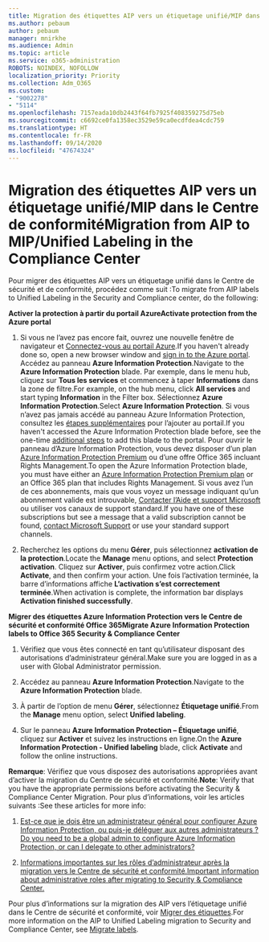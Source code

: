 ```yaml
---
title: Migration des étiquettes AIP vers un étiquetage unifié/MIP dans le Centre de conformité
ms.author: pebaum
author: pebaum
manager: mnirkhe
ms.audience: Admin
ms.topic: article
ms.service: o365-administration
ROBOTS: NOINDEX, NOFOLLOW
localization_priority: Priority
ms.collection: Adm_O365
ms.custom:
- "9002278"
- "5114"
ms.openlocfilehash: 7157eada10db2443f64fb7925f408359275d75eb
ms.sourcegitcommit: c6692ce0fa1358ec3529e59ca0ecdfdea4cdc759
ms.translationtype: HT
ms.contentlocale: fr-FR
ms.lasthandoff: 09/14/2020
ms.locfileid: "47674324"
---
```

# <a name="migration-from-aip-to-mipunified-labeling-in-the-compliance-center"></a><span data-ttu-id="b990d-102">Migration des étiquettes AIP vers un étiquetage unifié/MIP dans le Centre de conformité</span><span class="sxs-lookup"><span data-stu-id="b990d-102">Migration from AIP to MIP/Unified Labeling in the Compliance Center</span></span>

<span data-ttu-id="b990d-103">Pour migrer des étiquettes AIP vers un étiquetage unifié dans le Centre de sécurité et de conformité, procédez comme suit :</span><span class="sxs-lookup"><span data-stu-id="b990d-103">To migrate from AIP labels to Unified Labeling in the Security and Compliance center, do the following:</span></span>

<span data-ttu-id="b990d-104">**Activer la protection à partir du portail Azure**</span><span class="sxs-lookup"><span data-stu-id="b990d-104">**Activate protection from the Azure portal**</span></span>

1. <span data-ttu-id="b990d-105">Si vous ne l’avez pas encore fait, ouvrez une nouvelle fenêtre de navigateur et [Connectez-vous au portail Azure](https://docs.microsoft.com/azure/information-protection/deploy-use/configure-policy#signing-in-to-the-azure-portal).</span><span class="sxs-lookup"><span data-stu-id="b990d-105">If you haven't already done so, open a new browser window and [sign in to the Azure portal](https://docs.microsoft.com/azure/information-protection/deploy-use/configure-policy#signing-in-to-the-azure-portal).</span></span> <span data-ttu-id="b990d-106">Accédez au panneau **Azure Information Protection**.</span><span class="sxs-lookup"><span data-stu-id="b990d-106">Navigate to the **Azure Information Protection** blade.</span></span> <span data-ttu-id="b990d-107">Par exemple, dans le menu hub, cliquez sur **Tous les services** et commencez à taper **Informations** dans la zone de filtre.</span><span class="sxs-lookup"><span data-stu-id="b990d-107">For example, on the hub menu, click **All services** and start typing **Information** in the Filter box.</span></span> <span data-ttu-id="b990d-108">Sélectionnez **Azure Information Protection**.</span><span class="sxs-lookup"><span data-stu-id="b990d-108">Select **Azure Information Protection**.</span></span> <span data-ttu-id="b990d-109">Si vous n’avez pas jamais accédé au panneau Azure Information Protection, consultez les [étapes supplémentaires](https://docs.microsoft.com/azure/information-protection/deploy-use/configure-policy#to-access-the-azure-information-protection-blade-for-the-first-time) pour l’ajouter au portail.</span><span class="sxs-lookup"><span data-stu-id="b990d-109">If you haven't accessed the Azure Information Protection blade before, see the one-time [additional steps](https://docs.microsoft.com/azure/information-protection/deploy-use/configure-policy#to-access-the-azure-information-protection-blade-for-the-first-time) to add this blade to the portal.</span></span> <span data-ttu-id="b990d-110">Pour ouvrir le panneau d’Azure Information Protection, vous devez disposer d’un plan [Azure Information Protection Premium](https://www.microsoft.com/cloud-platform/azure-information-protection-pricing) ou d’une offre Office 365 incluant Rights Management.</span><span class="sxs-lookup"><span data-stu-id="b990d-110">To open the Azure Information Protection blade, you must have either an [Azure Information Protection Premium plan](https://www.microsoft.com/cloud-platform/azure-information-protection-pricing) or an Office 365 plan that includes Rights Management.</span></span> <span data-ttu-id="b990d-111">Si vous avez l’un de ces abonnements, mais que vous voyez un message indiquant qu’un abonnement valide est introuvable, [Contacter l’Aide et support Microsoft](https://docs.microsoft.com/azure/information-protection/get-started/information-support#to-contact-microsoft-support) ou utiliser vos canaux de support standard.</span><span class="sxs-lookup"><span data-stu-id="b990d-111">If you have one of these subscriptions but see a message that a valid subscription cannot be found, [contact Microsoft Support](https://docs.microsoft.com/azure/information-protection/get-started/information-support#to-contact-microsoft-support) or use your standard support channels.</span></span>

2. <span data-ttu-id="b990d-112">Recherchez les options du menu **Gérer**, puis sélectionnez **activation de la protection**.</span><span class="sxs-lookup"><span data-stu-id="b990d-112">Locate the **Manage** menu options, and select **Protection activation**.</span></span> <span data-ttu-id="b990d-113">Cliquez sur **Activer**, puis confirmez votre action.</span><span class="sxs-lookup"><span data-stu-id="b990d-113">Click **Activate**, and then confirm your action.</span></span> <span data-ttu-id="b990d-114">Une fois l’activation terminée, la barre d’informations affiche **L’activation s’est correctement terminée**.</span><span class="sxs-lookup"><span data-stu-id="b990d-114">When activation is complete, the information bar displays **Activation finished successfully**.</span></span>

<span data-ttu-id="b990d-115">**Migrer des étiquettes Azure Information Protection vers le Centre de sécurité et conformité Office 365**</span><span class="sxs-lookup"><span data-stu-id="b990d-115">**Migrate Azure Information Protection labels to Office 365 Security & Compliance Center**</span></span>

1. <span data-ttu-id="b990d-116">Vérifiez que vous êtes connecté en tant qu’utilisateur disposant des autorisations d’administrateur général.</span><span class="sxs-lookup"><span data-stu-id="b990d-116">Make sure you are logged in as a user with Global Administrator permission.</span></span>

2. <span data-ttu-id="b990d-117">Accédez au panneau **Azure Information Protection**.</span><span class="sxs-lookup"><span data-stu-id="b990d-117">Navigate to the **Azure Information Protection** blade.</span></span>

3. <span data-ttu-id="b990d-118">À partir de l’option de menu **Gérer**, sélectionnez **Étiquetage unifié**.</span><span class="sxs-lookup"><span data-stu-id="b990d-118">From the **Manage** menu option, select **Unified labeling**.</span></span>

4. <span data-ttu-id="b990d-119">Sur le panneau **Azure Information Protection – Étiquetage unifié**, cliquez sur **Activer** et suivez les instructions en ligne.</span><span class="sxs-lookup"><span data-stu-id="b990d-119">On the **Azure Information Protection - Unified labeling** blade, click **Activate** and follow the online instructions.</span></span>

<span data-ttu-id="b990d-120">**Remarque**: Vérifiez que vous disposez des autorisations appropriées avant d’activer la migration du Centre de sécurité et conformité.</span><span class="sxs-lookup"><span data-stu-id="b990d-120">**Note**: Verify that you have the appropriate permissions before activating the Security & Compliance Center Migration.</span></span> <span data-ttu-id="b990d-121">Pour plus d’informations, voir les articles suivants :</span><span class="sxs-lookup"><span data-stu-id="b990d-121">See these articles for more info:</span></span>

1. [<span data-ttu-id="b990d-122">Est-ce que je dois être un administrateur général pour configurer Azure Information Protection, ou puis-je déléguer aux autres administrateurs ?</span><span class="sxs-lookup"><span data-stu-id="b990d-122">Do you need to be a global admin to configure Azure Information Protection, or can I delegate to other administrators?</span></span>](https://docs.microsoft.com/azure/information-protection/faqs#do-you-need-to-be-a-global-admin-to-configure-azure-information-protection-or-can-i-delegate-to-other-administrators)

2. [<span data-ttu-id="b990d-123">Informations importantes sur les rôles d’administrateur après la migration vers le Centre de sécurité et conformité.</span><span class="sxs-lookup"><span data-stu-id="b990d-123">Important information about administrative roles after migrating to Security & Compliance Center.</span></span>](https://docs.microsoft.com/azure/information-protection/configure-policy-migrate-labels#important-information-about-administrative-roles)

<span data-ttu-id="b990d-124">Pour plus d’informations sur la migration des AIP vers l’étiquetage unifié dans le Centre de sécurité et conformité, voir [Migrer des étiquettes](https://docs.microsoft.com/azure/information-protection/configure-policy-migrate-labels).</span><span class="sxs-lookup"><span data-stu-id="b990d-124">For more information on the AIP to Unified Labeling migration to Security and Compliance Center, see [Migrate labels](https://docs.microsoft.com/azure/information-protection/configure-policy-migrate-labels).</span></span>
